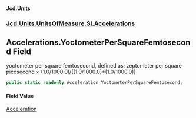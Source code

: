 #### [Jcd.Units](index.md 'index')
### [Jcd.Units.UnitsOfMeasure.SI](Jcd.Units.UnitsOfMeasure.SI.md 'Jcd.Units.UnitsOfMeasure.SI').[Accelerations](Accelerations.md 'Jcd.Units.UnitsOfMeasure.SI.Accelerations')

## Accelerations.YoctometerPerSquareFemtosecond Field

yoctometer per square femtosecond, defined as: zeptometer per square picosecond × (1.0/1000.0)/((1.0/1000.0)*(1.0/1000.0))

```csharp
public static readonly Acceleration YoctometerPerSquareFemtosecond;
```

#### Field Value
[Acceleration](Acceleration.md 'Jcd.Units.UnitTypes.Acceleration')